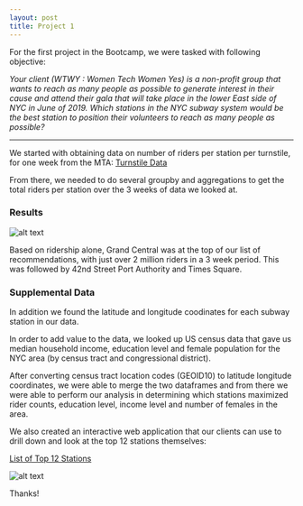 ```yaml
---
layout: post
title: Project 1 
---
```


For the first project in the Bootcamp, we were tasked with following objective:

 _Your client (WTWY : Women Tech Women Yes) is a non-profit group that wants to reach as many people as possible to generate interest in their cause and attend their gala that will take place in the lower East side of NYC in June of 2019.  Which stations in the NYC subway system would be the best station to position their volunteers to reach as many people as possible?_

-----

We started with obtaining data on number of riders per station per turnstile, for one week from the MTA:
[Turnstile Data](http://web.mta.info/developers/turnstile.html)


From there, we needed to do several groupby and aggregations to get the total riders per station over the 3 weeks of data we looked at.

### Results
![alt text](rainbow_plot.png)

Based on ridership alone, Grand Central was at the top of our list of recommendations, with just over 2 million riders in a 3 week period.  This was followed by 42nd Street Port Authority and Times Square. 


### Supplemental Data 

In addition we found the latitude and longitude coodinates for each subway station in our data.

In order to add value to the data, we looked up US census data that gave us median household income, education level and female population for the NYC area (by census tract and congressional district).

After converting census tract location codes (GEOID10) to latitude longitude coordinates, we were able to merge the two dataframes and from there we were able to perform our analysis in determining which stations maximized rider counts, education level, income level and number of females in the area.

We also created an interactive web application that our clients can use to drill down and look at the top 12 stations themselves:

[List of Top 12 Stations](https://arcg.is/1TzKD8)

![alt text](mta_recommendation.png)

Thanks!
